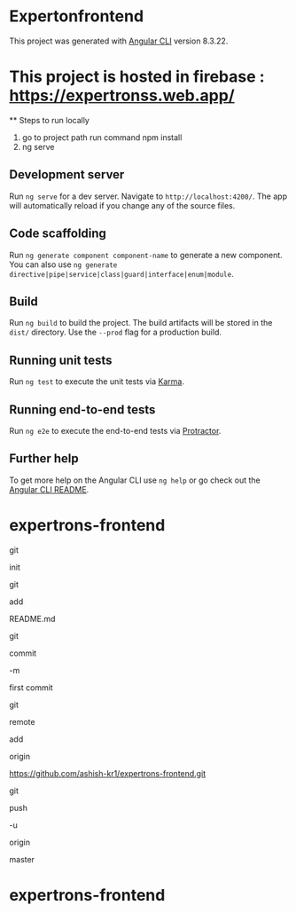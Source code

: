 # Expertonfrontend

This project was generated with [Angular CLI](https://github.com/angular/angular-cli) version 8.3.22.

# This project is hosted in firebase : https://expertronss.web.app/

** Steps to run locally 
1) go to project path run command npm install
2) ng serve

## Development server

Run `ng serve` for a dev server. Navigate to `http://localhost:4200/`. The app will automatically reload if you change any of the source files.

## Code scaffolding

Run `ng generate component component-name` to generate a new component. You can also use `ng generate directive|pipe|service|class|guard|interface|enum|module`.

## Build

Run `ng build` to build the project. The build artifacts will be stored in the `dist/` directory. Use the `--prod` flag for a production build.

## Running unit tests

Run `ng test` to execute the unit tests via [Karma](https://karma-runner.github.io).

## Running end-to-end tests

Run `ng e2e` to execute the end-to-end tests via [Protractor](http://www.protractortest.org/).

## Further help

To get more help on the Angular CLI use `ng help` or go check out the [Angular CLI README](https://github.com/angular/angular-cli/blob/master/README.md).
# expertrons-frontend

git

init

git

add

README.md

git

commit

-m

first commit

git

remote

add

origin

https://github.com/ashish-kr1/expertrons-frontend.git

git

push

-u

origin

master

# expertrons-frontend

